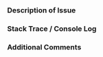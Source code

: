 <Please Fill out this template so that I can help you better>
<Make Sure you have read the readme, and search existing issues before opening a new one>

### Description of Issue

<Please Fill out this section with a description of your problem>


### Stack Trace / Console Log

<Please paste any stack trace or console.log here>


### Additional Comments

<Any aditional comments here>
